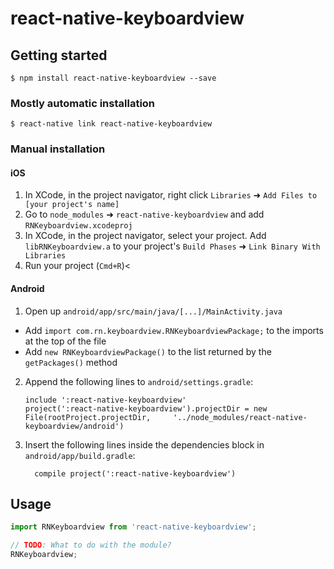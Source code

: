 
# react-native-keyboardview

## Getting started

`$ npm install react-native-keyboardview --save`

### Mostly automatic installation

`$ react-native link react-native-keyboardview`

### Manual installation


#### iOS

1. In XCode, in the project navigator, right click `Libraries` ➜ `Add Files to [your project's name]`
2. Go to `node_modules` ➜ `react-native-keyboardview` and add `RNKeyboardview.xcodeproj`
3. In XCode, in the project navigator, select your project. Add `libRNKeyboardview.a` to your project's `Build Phases` ➜ `Link Binary With Libraries`
4. Run your project (`Cmd+R`)<

#### Android

1. Open up `android/app/src/main/java/[...]/MainActivity.java`
  - Add `import com.rn.keyboardview.RNKeyboardviewPackage;` to the imports at the top of the file
  - Add `new RNKeyboardviewPackage()` to the list returned by the `getPackages()` method
2. Append the following lines to `android/settings.gradle`:
  	```
  	include ':react-native-keyboardview'
  	project(':react-native-keyboardview').projectDir = new File(rootProject.projectDir, 	'../node_modules/react-native-keyboardview/android')
  	```
3. Insert the following lines inside the dependencies block in `android/app/build.gradle`:
  	```
      compile project(':react-native-keyboardview')
  	```


## Usage
```javascript
import RNKeyboardview from 'react-native-keyboardview';

// TODO: What to do with the module?
RNKeyboardview;
```
  